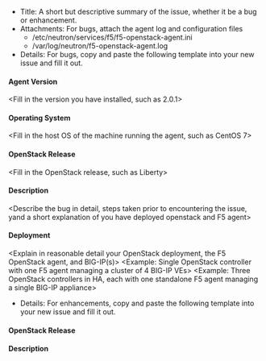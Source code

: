 * Title: A short but descriptive summary of the issue, whether it be a bug or enhancement.
* Attachments: For bugs, attach the agent log and configuration files
  * /etc/neutron/services/f5/f5-openstack-agent.ini
  * /var/log/neutron/f5-openstack-agent.log
* Details: For bugs, copy and paste the following template into your new issue and fill it out.

#### Agent Version
<Fill in the version you have installed, such as 2.0.1>

#### Operating System
<Fill in the host OS of the machine running the agent, such as CentOS 7>

#### OpenStack Release
<Fill in the OpenStack release, such as Liberty>

#### Description
<Describe the bug in detail, steps taken prior to encountering the issue, yand a short explanation of you have deployed openstack and F5 agent>

#### Deployment
<Explain in reasonable detail your OpenStack deployment, the F5 OpenStack agent, and BIG-IP(s)>
<Example: Single OpenStack controller with one F5 agent managing a cluster of 4 BIG-IP VEs>
<Example: Three OpenStack controllers in HA, each with one standalone F5 agent managing a single BIG-IP appliance>

* Details: For enhancements, copy and paste the following template into your new issue and fill it out.

#### OpenStack Release
<The earliest release in which you would like to see the enhancement>

#### Description
<Describe the enhancement request in detail>
